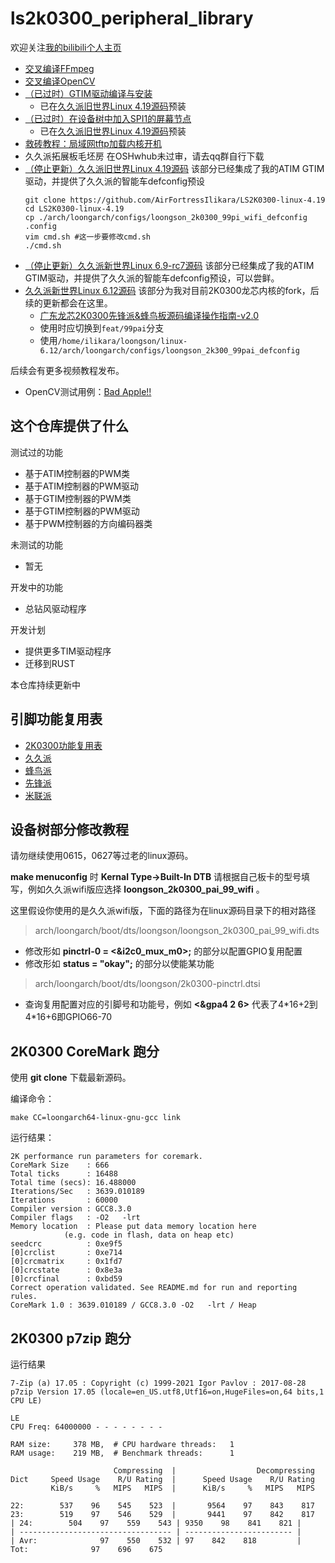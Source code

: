 <!--
 * @Author: ilikara 3435193369@qq.com
 * @Date: 2024-11-30 12:24:30
 * @LastEditors: ilikara 3435193369@qq.com
 * @LastEditTime: 2025-03-05 08:05:05
 * @FilePath: /ls2k0300_peripheral_library/README.md
 * @Description: github README
 * 
 * Copyright (c) 2024 by ilikara 3435193369@qq.com
 *
 * This program is free software: you can redistribute it and/or modify
 * it under the terms of the GNU General Public License as published by
 * the Free Software Foundation, either version 3 of the License, or
 * (at your option) any later version.
 *
 * This program is distributed in the hope that it will be useful,
 * but WITHOUT ANY WARRANTY; without even the implied warranty of
 * MERCHANTABILITY or FITNESS FOR A PARTICULAR PURPOSE. See the
 * GNU General Public License for more details.
 *
 * You should have received a copy of the GNU General Public License
 * along with this program. If not, see <https://www.gnu.org/licenses/>.
-->
# ls2k0300_peripheral_library

欢迎关注[我的bilibili个人主页](https://space.bilibili.com/317252912)
- [交叉编译FFmpeg](https://www.bilibili.com/opus/1006195805380411430)
- [交叉编译OpenCV](https://www.bilibili.com/video/BV1Q2zbYrEvS/)
- [（已过时）GTIM驱动编译与安装](https://www.bilibili.com/video/BV1Ddi2YmESo/)
  - 已在[久久派旧世界Linux 4.19源码](https://github.com/AirFortressIlikara/LS2K0300-linux-4.19)预装
- [（已过时）在设备树中加入SPI1的屏幕节点](https://bbs.ctcisz.com/forum.php?mod=viewthread&tid=142)
  - 已在[久久派旧世界Linux 4.19源码](https://github.com/AirFortressIlikara/LS2K0300-linux-4.19)预装
- [救砖教程：局域网tftp加载内核开机](https://www.bilibili.com/video/BV1hvqJY3EWu/)
- 久久派拓展板毛坯房 在OSHwhub未过审，请去qq群自行下载
- [（停止更新）久久派旧世界Linux 4.19源码](https://github.com/AirFortressIlikara/LS2K0300-linux-4.19) 该部分已经集成了我的ATIM GTIM驱动，并提供了久久派的智能车defconfig预设
    ```
    git clone https://github.com/AirFortressIlikara/LS2K0300-linux-4.19
    cd LS2K0300-linux-4.19
    cp ./arch/loongarch/configs/loongson_2k0300_99pi_wifi_defconfig .config
    vim cmd.sh #这一步要修改cmd.sh
    ./cmd.sh
    ```
- [（停止更新）久久派新世界Linux 6.9-rc7源码](https://github.com/AirFortressIlikara/LS2K0300-Linux/tree/v6.9-2k0300) 该部分已经集成了我的ATIM GTIM驱动，并提供了久久派的智能车defconfig预设，可以尝鲜。
- [久久派新世界Linux 6.12源码](https://gitee.com/Ilikara/linux-6.12) 该部分为我对目前2K0300龙芯内核的fork，后续的更新都会在这里。
  - [广东龙芯2K0300先锋派&蜂鸟板源码编译操作指南-v2.0](https://gitee.com/open-loongarch/docs-2k0300/blob/master/%E9%BE%99%E8%8A%AF2K0300%E5%85%88%E9%94%8B%E6%B4%BE&%E8%9C%82%E9%B8%9F%E6%9D%BF%E6%BA%90%E7%A0%81%E7%BC%96%E8%AF%91%E6%93%8D%E4%BD%9C%E6%8C%87%E5%8D%97-v2.0.md)
  - 使用时应切换到`feat/99pai`分支
  - 使用`/home/ilikara/loongson/linux-6.12/arch/loongarch/configs/loongson_2k300_99pai_defconfig`

后续会有更多视频教程发布。

- OpenCV测试用例：[Bad Apple!!](https://archive.org/details/bad-apple-resources)

## 这个仓库提供了什么

测试过的功能
- 基于ATIM控制器的PWM类
- 基于ATIM控制器的PWM驱动
- 基于GTIM控制器的PWM类
- 基于GTIM控制器的PWM驱动
- 基于PWM控制器的方向编码器类

未测试的功能
- 暂无

开发中的功能
- 总钻风驱动程序

开发计划
- 提供更多TIM驱动程序
- 迁移到RUST

本仓库持续更新中

## 引脚功能复用表
- [2K0300功能复用表](https://github.com/AirFortressIlikara/ls2k0300_peripheral_library/blob/main/2K0300%E5%BC%95%E8%84%9A%E5%8A%9F%E8%83%BD%E5%A4%8D%E7%94%A8%E8%A1%A8.md)
- [久久派](https://github.com/AirFortressIlikara/ls2k0300_peripheral_library/blob/main/%E4%B9%85%E4%B9%85%E6%B4%BE%E5%BC%95%E8%84%9A%E5%8A%9F%E8%83%BD%E5%A4%8D%E7%94%A8%E8%A1%A8.md)
- [蜂鸟派](https://github.com/AirFortressIlikara/ls2k0300_peripheral_library/blob/main/%E8%9C%82%E9%B8%9F%E6%B4%BE%E5%BC%95%E8%84%9A%E5%8A%9F%E8%83%BD%E5%A4%8D%E7%94%A8%E8%A1%A8.md)
- [先锋派](https://github.com/AirFortressIlikara/ls2k0300_peripheral_library/blob/main/%E5%85%88%E9%94%8B%E6%B4%BE%E5%BC%95%E8%84%9A%E5%8A%9F%E8%83%BD%E5%A4%8D%E7%94%A8%E8%A1%A8.md)
- [米联派](https://github.com/AirFortressIlikara/ls2k0300_peripheral_library/blob/main/%E7%B1%B3%E8%81%94%E6%B4%BE%E5%BC%95%E8%84%9A%E5%8A%9F%E8%83%BD%E5%A4%8D%E7%94%A8%E8%A1%A8.md)

## 设备树部分修改教程

请勿继续使用0615，0627等过老的linux源码。

**make menuconfig** 时 **Kernal Type->Built-In DTB** 请根据自己板卡的型号填写，例如久久派wifi版应选择 **loongson_2k0300_pai_99_wifi** 。

这里假设你使用的是久久派wifi版，下面的路径为在linux源码目录下的相对路径
>arch/loongarch/boot/dts/loongson/loongson_2k0300_pai_99_wifi.dts

- 修改形如 **pinctrl-0 = <&i2c0_mux_m0>;** 的部分以配置GPIO复用配置
- 修改形如 **status = "okay";** 的部分以使能某功能

>arch/loongarch/boot/dts/loongson/2k0300-pinctrl.dtsi

- 查询复用配置对应的引脚号和功能号，例如 **<&gpa4 2 6>** 代表了4\*16+2到4\*16+6即GPIO66-70

## 2K0300 CoreMark 跑分

使用 **git clone** 下载最新源码。

编译命令：
```
make CC=loongarch64-linux-gnu-gcc link
```
运行结果：
```
2K performance run parameters for coremark.
CoreMark Size    : 666
Total ticks      : 16488
Total time (secs): 16.488000
Iterations/Sec   : 3639.010189
Iterations       : 60000
Compiler version : GCC8.3.0
Compiler flags   : -O2   -lrt
Memory location  : Please put data memory location here
			(e.g. code in flash, data on heap etc)
seedcrc          : 0xe9f5
[0]crclist       : 0xe714
[0]crcmatrix     : 0x1fd7
[0]crcstate      : 0x8e3a
[0]crcfinal      : 0xbd59
Correct operation validated. See README.md for run and reporting rules.
CoreMark 1.0 : 3639.010189 / GCC8.3.0 -O2   -lrt / Heap
```

## 2K0300 p7zip 跑分

运行结果
```
7-Zip (a) 17.05 : Copyright (c) 1999-2021 Igor Pavlov : 2017-08-28
p7zip Version 17.05 (locale=en_US.utf8,Utf16=on,HugeFiles=on,64 bits,1 CPU LE)

LE
CPU Freq: 64000000 - - - - - - - -

RAM size:     378 MB,  # CPU hardware threads:   1
RAM usage:    219 MB,  # Benchmark threads:      1

                       Compressing  |                  Decompressing
Dict     Speed Usage    R/U Rating  |      Speed Usage    R/U Rating
         KiB/s     %   MIPS   MIPS  |      KiB/s     %   MIPS   MIPS

22:        537    96    545    523  |       9564    97    843    817
23:        519    97    546    529  |       9441    97    842    817
| 24:        504    97    559    543 | 9350    98    841    821 |
| ---------------------------------- | ------------------------ |
| Avr:              97    550    532 | 97    842    818         |
Tot:              97    696    675
```
